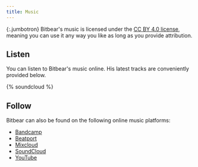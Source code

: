 ```yaml
---
title: Music
---
```


{:.jumbotron}
Bitbear's music is licensed under the [CC BY 4.0 license][cc], meaning you can
use it any way you like as long as you provide attribution.

## Listen

You can listen to Bitbear's music online. His latest tracks are conveniently
provided below.

{% soundcloud %}

## Follow

Bitbear can also be found on the following online music platforms:

- [Bandcamp]
- [Beatport]
- [Mixcloud]
- [SoundCloud]
- [YouTube]

[bandcamp]: https://bitbearmusic.bandcamp.com
[beatport]: http://dj.beatport.com/bitbear
[cc]: https://creativecommons.org/licenses/by/4.0/
[mixcloud]: https://www.mixcloud.com/bitbearmusic/
[soundcloud]: https://soundcloud.com/bitbear
[youtube]: https://www.youtube.com/channel/UC9wb6OrUrugGg6-q9805RDQ
